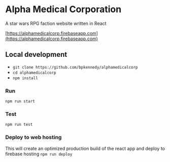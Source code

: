 Alpha Medical Corporation
============
A star wars RPG faction website written in React

[https://alphamedicalcorp.firebaseapp.com](https://alphamedicalcorp.firebaseapp.com)

## Local development
* `git clone https://github.com/bpkennedy/alphamedicalcorp`
* `cd alphamedicalcorp`
* `npm install`

### Run
`npm run start`

### Test
`npm run test`

### Deploy to web hosting
This will create an optimized production build of the react app and deploy to firebase hosting
`npm run deploy`
